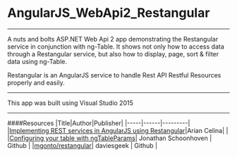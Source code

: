 # AngularJS_WebApi2_Restangular
 
 ---
 
A nuts and bolts ASP.NET Web Api 2 app demonstrating the Restangular service in conjunction with ng-Table. It shows not only how to access data through a Restangular service, but also how to display, page, sort & filter data using ng-Table.

Restangular is an AngularJS service to handle Rest API Restful Resources properly and easily.

---

This app was built using Visual Studio 2015

---

####Resources
|Title|Author|Publisher|
|-----|------|---------|
|[Implementing REST services in AngularJS using Restangular](http://arian-celina.com/implementing-rest-services-in-angularjs-using-restangular/)|Arian Celina| |
|[Configuring your table with ngTableParams](https://github.com/esvit/ng-table/wiki/Configuring-your-table-with-ngTableParams)| Jonathan Schoonhoven | Github |
|[mgonto/restangular](https://github.com/mgonto/restangular)| daviesgeek | Github |
